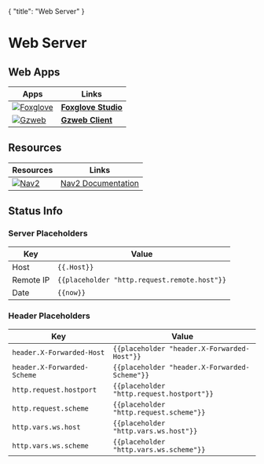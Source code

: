 {
    "title": "Web Server"
}
# Web Server

## Web Apps

| Apps | Links |
|-|-|
| [![Foxglove](foxglove/favicon.ico)](foxglove/nav2) | [**Foxglove Studio**](foxglove/nav2) |
| [![Gzweb](gzweb/favicon.ico)](gzweb) | [**Gzweb Client**](gzweb) |

## Resources

| Resources | Links |
|-|-|
[![Nav2](https://navigation.ros.org/_static/nav2_48x48.png)](https://navigation.ros.org) | [Nav2 Documentation](https://navigation.ros.org)

## Status Info

### Server Placeholders

|Key | Value |
|-|-|
| Host | `{{.Host}}` |
| Remote IP | `{{placeholder "http.request.remote.host"}}` |
| Date | `{{now}}` |

### Header Placeholders

|Key | Value |
|-|-|
| `header.X-Forwarded-Host` | `{{placeholder "header.X-Forwarded-Host"}}` |
| `header.X-Forwarded-Scheme` | `{{placeholder "header.X-Forwarded-Scheme"}}` |
| `http.request.hostport` | `{{placeholder "http.request.hostport"}}` |
| `http.request.scheme` | `{{placeholder "http.request.scheme"}}` |
| `http.vars.ws.host` | `{{placeholder "http.vars.ws.host"}}` |
| `http.vars.ws.scheme` | `{{placeholder "http.vars.ws.scheme"}}` |
